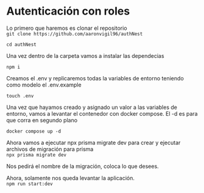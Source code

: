 # Autenticación con roles  
Lo primero que haremos es clonar el repositorio  
``
git clone https://github.com/aaronvigil96/authNest  
``
  
`` cd authNest ``
  
Una vez dentro de la carpeta vamos a instalar las dependecias
    
``
npm i
``
  
Creamos el .env y replicaremos todas la variables de entorno teniendo como modelo el .env.example
  
``
touch .env
``
  
Una vez que hayamos creado y asignado un valor a las variables de entorno, vamos a levantar el contenedor con docker compose. El -d es para que corra en segundo plano
  
``
docker compose up -d
``

Ahora vamos a ejecutar npx prisma migrate dev para crear y ejecutar archivos de migración para prisma  
``
npx prisma migrate dev
``
  
Nos pedirá el nombre de la migración, coloca lo que desees.
  
Ahora, solamente nos queda levantar la aplicación.  
``
npm run start:dev
``
